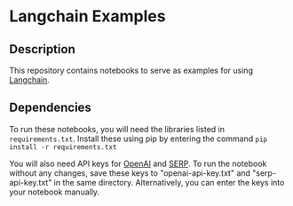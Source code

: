 # Langchain Examples

## Description
This repository contains notebooks to serve as examples for using [Langchain](https://python.langchain.com/en/latest/getting_started/getting_started.html). 

## Dependencies
To run these notebooks, you will need the libraries listed in `requirements.txt`. Install these using pip by entering the command `pip install -r requirements.txt`

You will also need API keys for [OpenAI](https://platform.openai.com/docs/api-reference) and [SERP](https://serpapi.com/). To run the notebook without any changes, save these keys to "openai-api-key.txt" and "serp-api-key.txt" in the same directory. Alternatively, you can enter the keys into your notebook manually.

